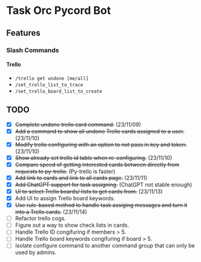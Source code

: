 # Task Orc Pycord Bot

## Features
### Slash Commands
#### Trello
* `/trello get undone [me/all]`
* `/set_trello_list_to_trace`
* `/set_trello_board_list_to_create`

## TODO

- [x] ~~Complete undone trello card command.~~ (23/11/09)
- [x] ~~Add a command to show all undone Trello cards assigned to a user.~~ (23/11/10)
- [x] ~~Modify trello configuring with an option to not pass in key and token.~~ (23/11/10)
- [x] ~~Show already set trello id table when re-configuring.~~ (23/11/10)
- [x] ~~Compare speed of getting interested cards between directly from requests to py-trello.~~ (Py-trello is faster)
- [x] ~~Add link to cards and link to all cards page.~~ (23/11/11)
- [x] ~~Add ChatGPT support for task assigning.~~ (ChatGPT not stable enough)
- [x] ~~UI to select Trello boards/ lists to get cards from.~~ (23/11/13)
- [x] Add UI to assign Trello board keywords.
- [x] ~~Use rule-based method to handle task assiging messages and turn it into a Trello cards.~~ (23/11/14)
- [ ] Refactor trello cogs.
- [ ] Figure out a way to show check lists in cards.
- [ ] Handle Trello ID congifuring if members > 5.
- [ ] Handle Trello board keywords congifuring if board > 5.
- [ ] Isolate configure command to another command group that can only be used by admins.